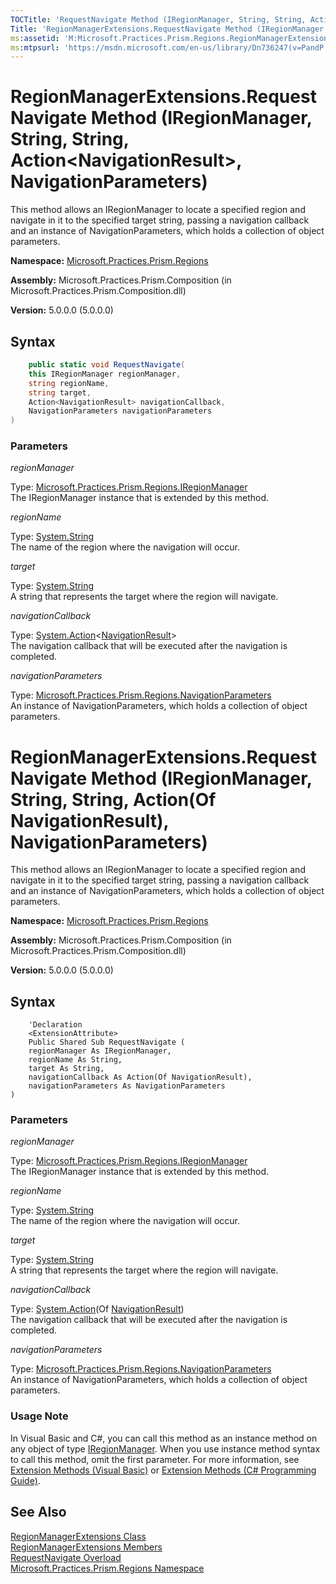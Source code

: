 ```yaml
---
TOCTitle: 'RequestNavigate Method (IRegionManager, String, String, Action(NavigationResult), NavigationParameters)'
Title: 'RegionManagerExtensions.RequestNavigate Method (IRegionManager, String, String, Action(NavigationResult), NavigationParameters) (Microsoft.Practices.Prism.Regions)'
ms:assetid: 'M:Microsoft.Practices.Prism.Regions.RegionManagerExtensions.RequestNavigate(Microsoft.Practices.Prism.Regions.IRegionManager,System.String,System.String,System.Action{Microsoft.Practices.Prism.Regions.NavigationResult},Microsoft.Practices.Prism.Regions.NavigationParameters)'
ms:mtpsurl: 'https://msdn.microsoft.com/en-us/library/Dn736247(v=PandP.50)'
---
```


# RegionManagerExtensions.RequestNavigate Method (IRegionManager, String, String, Action&lt;NavigationResult&gt;, NavigationParameters)

This method allows an IRegionManager to locate a specified region and navigate in it to the specified target string, passing a navigation callback and an instance of NavigationParameters, which holds a collection of object parameters.

**Namespace:** [Microsoft.Practices.Prism.Regions](/patterns-practices/reference/mspp-regions-namespace)

**Assembly:** Microsoft.Practices.Prism.Composition (in Microsoft.Practices.Prism.Composition.dll) 

**Version:** 5.0.0.0 (5.0.0.0)

## Syntax

```C#
	public static void RequestNavigate(
	this IRegionManager regionManager,
	string regionName,
	string target,
	Action<NavigationResult> navigationCallback,
	NavigationParameters navigationParameters
)
```

### Parameters

*regionManager*

Type: [Microsoft.Practices.Prism.Regions.IRegionManager](/patterns-practices/reference/iregionmanager-interface-mspp-regions)<br/>
The IRegionManager instance that is extended by this method.

*regionName*  

Type: [System.String](http://msdn.microsoft.com/en-us/library/s1wwdcbf)<br/>
The name of the region where the navigation will occur.

*target*  

Type: [System.String](http://msdn.microsoft.com/en-us/library/s1wwdcbf)<br/>
A string that represents the target where the region will navigate.

*navigationCallback*  

Type: [System.Action](http://msdn.microsoft.com/en-us/library/018hxwa8)&lt;[NavigationResult](/patterns-practices/reference/navigationresult-class-mspp-regions)><br/>
The navigation callback that will be executed after the navigation is completed.

*navigationParameters*

Type: [Microsoft.Practices.Prism.Regions.NavigationParameters](/patterns-practices/reference/navigationparameters-class-mspp-regions)<br/>
An instance of NavigationParameters, which holds a collection of object parameters.

# RegionManagerExtensions.RequestNavigate Method (IRegionManager, String, String, Action(Of NavigationResult), NavigationParameters)

This method allows an IRegionManager to locate a specified region and navigate in it to the specified target string, passing a navigation callback and an instance of NavigationParameters, which holds a collection of object parameters.

**Namespace:** [Microsoft.Practices.Prism.Regions](/patterns-practices/reference/mspp-regions-namespace)

**Assembly:** Microsoft.Practices.Prism.Composition (in Microsoft.Practices.Prism.Composition.dll) 

**Version:** 5.0.0.0 (5.0.0.0)

## Syntax

```VB
	'Declaration
	<ExtensionAttribute> 
	Public Shared Sub RequestNavigate ( 
	regionManager As IRegionManager,
	regionName As String,
	target As String,
	navigationCallback As Action(Of NavigationResult),
	navigationParameters As NavigationParameters
)
```

### Parameters

*regionManager*

Type: [Microsoft.Practices.Prism.Regions.IRegionManager](/patterns-practices/reference/iregionmanager-interface-mspp-regions)<br/>
The IRegionManager instance that is extended by this method.

*regionName*

Type: [System.String](http://msdn.microsoft.com/en-us/library/s1wwdcbf)<br/>
The name of the region where the navigation will occur.

*target*

Type: [System.String](http://msdn.microsoft.com/en-us/library/s1wwdcbf)<br/>
A string that represents the target where the region will navigate.

*navigationCallback*

Type: [System.Action](http://msdn.microsoft.com/en-us/library/018hxwa8)(Of [NavigationResult](/patterns-practices/reference/navigationresult-class-mspp-regions))<br/>
The navigation callback that will be executed after the navigation is completed.

*navigationParameters*

Type: [Microsoft.Practices.Prism.Regions.NavigationParameters](/patterns-practices/reference/navigationparameters-class-mspp-regions)<br/>
An instance of NavigationParameters, which holds a collection of object parameters.

### Usage Note

In Visual Basic and C#, you can call this method as an instance method on any object of type [IRegionManager](/patterns-practices/reference/iregionmanager-interface-mspp-regions). When you use instance method syntax to call this method, omit the first parameter. For more information, see [Extension Methods (Visual Basic)](https://msdn.microsoft.com/en-us/library/bb384936.aspx) or [Extension Methods (C\# Programming Guide)](https://msdn.microsoft.com/en-us/library/bb383977.aspx).

## See Also

[RegionManagerExtensions Class](/patterns-practices/reference/regionmanagerextensions-class-mspp-regions)<br/>
[RegionManagerExtensions Members](/patterns-practices/reference/regionmanagerextensions-members-mspp-regions)<br/>
[RequestNavigate Overload](/patterns-practices/reference/regionmanagerextensions-requestnavigate-method-mspp-regions)<br/>
[Microsoft.Practices.Prism.Regions Namespace](/patterns-practices/reference/mspp-regions-namespace)<br/>